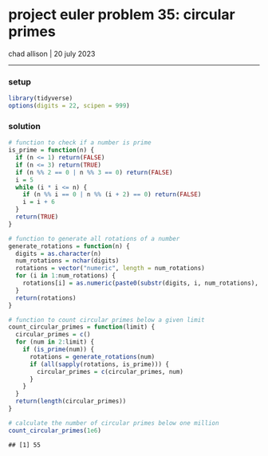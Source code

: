 project euler problem 35: circular primes
================
chad allison \| 20 july 2023

------------------------------------------------------------------------

### setup

``` r
library(tidyverse)
options(digits = 22, scipen = 999)
```

### solution

``` r
# function to check if a number is prime
is_prime = function(n) {
  if (n <= 1) return(FALSE)
  if (n <= 3) return(TRUE)
  if (n %% 2 == 0 | n %% 3 == 0) return(FALSE)
  i = 5
  while (i * i <= n) {
    if (n %% i == 0 | n %% (i + 2) == 0) return(FALSE)
    i = i + 6
  }
  return(TRUE)
}

# function to generate all rotations of a number
generate_rotations = function(n) {
  digits = as.character(n)
  num_rotations = nchar(digits)
  rotations = vector("numeric", length = num_rotations)
  for (i in 1:num_rotations) {
    rotations[i] = as.numeric(paste0(substr(digits, i, num_rotations), substr(digits, 1, i - 1)))
  }
  return(rotations)
}

# function to count circular primes below a given limit
count_circular_primes = function(limit) {
  circular_primes = c()
  for (num in 2:limit) {
    if (is_prime(num)) {
      rotations = generate_rotations(num)
      if (all(sapply(rotations, is_prime))) {
        circular_primes = c(circular_primes, num)
      }
    }
  }
  return(length(circular_primes))
}

# calculate the number of circular primes below one million
count_circular_primes(1e6)
```

    ## [1] 55
